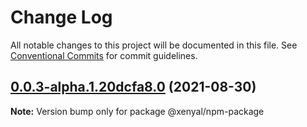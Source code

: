 # Change Log

All notable changes to this project will be documented in this file.
See [Conventional Commits](https://conventionalcommits.org) for commit guidelines.

## [0.0.3-alpha.1.20dcfa8.0](https://github.com/xenyal/monorepo-packaging/compare/@xenyal/npm-package@0.0.2...@xenyal/npm-package@0.0.3-alpha.1.20dcfa8.0) (2021-08-30)

**Note:** Version bump only for package @xenyal/npm-package
